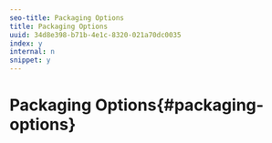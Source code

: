 ```yaml
---
seo-title: Packaging Options
title: Packaging Options
uuid: 34d8e398-b71b-4e1c-8320-021a70dc0035
index: y
internal: n
snippet: y
---
```


# Packaging Options{#packaging-options}

